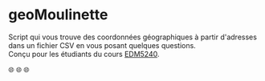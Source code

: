 # geoMoulinette
Script qui vous trouve des coordonnées géographiques à partir d'adresses dans un fichier CSV en vous posant quelques questions.<br>
Conçu pour les étudiants du cours [EDM5240](https://jhroy.gitbooks.io/edm5240-h2017/content/).

:globe_with_meridians: :globe_with_meridians: :globe_with_meridians:
